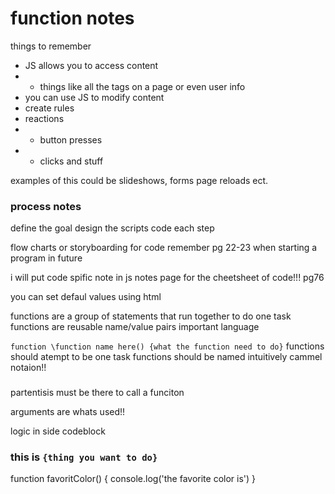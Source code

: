 # function notes

things to remember

- JS allows you to access content
- - things like all the tags on a page or even user info
- you can use JS to modify content
- create rules
- reactions
- - button presses
- - clicks and stuff

examples of this could be slideshows, forms page reloads ect.

### process notes
define the goal
design the scripts
code each step

flow charts or storyboarding for code
remember pg 22-23 when starting a program in future

i will put code spific note in js notes page for the cheetsheet of code!!!
pg76

you can set defaul values using html

functions are a group of statements that run together to do one task
functions are reusable
name/value pairs important language

`function \function name here() {what the function need to do}`
functions should atempt to be one task
functions should be named intuitively
cammel notaion!!

### 

partentisis must be there to call a funciton

arguments are whats used!!

logic in side codeblock
### this is `{thing you want to do}`


function favoritColor() {
    console.log('the favorite color is')
}
